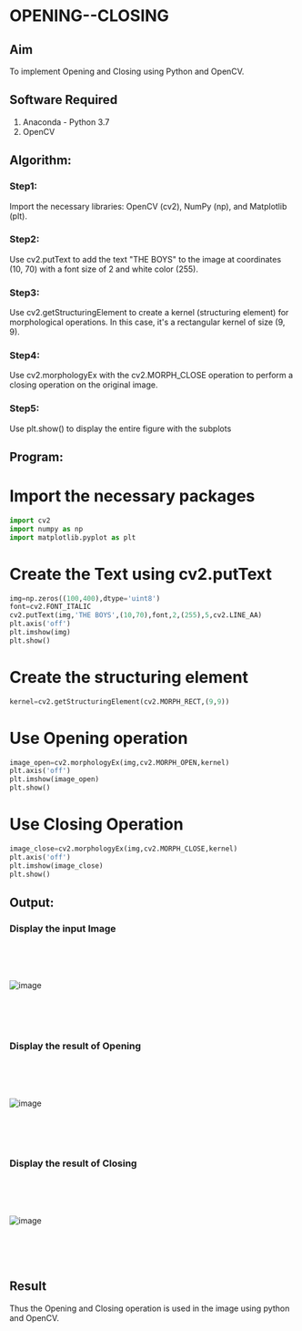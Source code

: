 # OPENING--CLOSING
## Aim
To implement Opening and Closing using Python and OpenCV.

## Software Required
1. Anaconda - Python 3.7
2. OpenCV
## Algorithm:
### Step1:
  Import the necessary libraries: OpenCV (cv2), NumPy (np), and Matplotlib (plt).


### Step2:
  Use cv2.putText to add the text "THE BOYS" to the image at coordinates (10, 70) with a font size of 2 and white color (255).

### Step3:
  Use cv2.getStructuringElement to create a kernel (structuring element) for morphological operations. In this case, it's a rectangular kernel of size (9, 9).


### Step4:
  Use cv2.morphologyEx with the cv2.MORPH_CLOSE operation to perform a closing operation on the original image.

### Step5:

  Use plt.show() to display the entire figure with the subplots
 
## Program:


# Import the necessary packages
``` Python
import cv2
import numpy as np
import matplotlib.pyplot as plt
```

# Create the Text using cv2.putText
``` Python
img=np.zeros((100,400),dtype='uint8')
font=cv2.FONT_ITALIC
cv2.putText(img,'THE BOYS',(10,70),font,2,(255),5,cv2.LINE_AA)
plt.axis('off')
plt.imshow(img)
plt.show()
```

# Create the structuring element
``` Python
kernel=cv2.getStructuringElement(cv2.MORPH_RECT,(9,9))


```
# Use Opening operation

``` Python
image_open=cv2.morphologyEx(img,cv2.MORPH_OPEN,kernel)
plt.axis('off')
plt.imshow(image_open)
plt.show()
```


# Use Closing Operation
``` Python
image_close=cv2.morphologyEx(img,cv2.MORPH_CLOSE,kernel)
plt.axis('off')
plt.imshow(image_close)
plt.show()
```



## Output:

### Display the input Image
<br>
<br>
<br>



![image](https://github.com/praveenst13/OPENING--CLOSING/assets/118787793/8a93606c-da80-4c18-912a-7aeffe25a2dc)

<br>
<br>
<br>

### Display the result of Opening
<br>
<br>
<br>

![image](https://github.com/praveenst13/OPENING--CLOSING/assets/118787793/cf717145-571e-4db8-b996-c6e6ba2d6262)



<br>
<br>
<br>

### Display the result of Closing
<br>
<br>
<br>

![image](https://github.com/praveenst13/OPENING--CLOSING/assets/118787793/bf3b7e0f-8ce8-4d42-b311-25aa04cbab4f)


<br>
<br>
<br>

## Result
Thus the Opening and Closing operation is used in the image using python and OpenCV.

